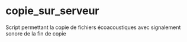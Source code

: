 # copie_sur_serveur
Script permettant la copie de fichiers écoacoustiques avec signalement sonore de la fin de copie
